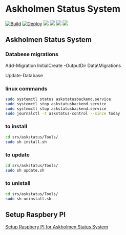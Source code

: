 # Askholmen Status System
[![Build](https://github.com/mickew/askstatus/actions/workflows/build.yml/badge.svg)](https://github.com/mickew/askstatus/actions/workflows/build.yml)
[![Deploy](https://github.com/mickew/askstatus/actions/workflows/deploy.yml/badge.svg)](https://github.com/mickew/askstatus/actions/workflows/deploy.yml)
[![](https://img.shields.io/github/v/release/mickew/askstatus)](https://github.com/mickew/askstatus/releases/latest)
[![](https://img.shields.io/github/issues/mickew/askstatus)](https://github.com/mickew/askstatus/issues)
[![](https://img.shields.io/github/issues-closed/mickew/askstatus)](https://github.com/mickew/askstatus/issues?q=is%3Aissue+is%3Aclosed)
[![](https://img.shields.io/github/milestones/progress-percent/mickew/askstatus/2)](https://github.com/mickew/askstatus/milestone/2)
## Askholmen Status System

### Databese migrations

Add-Migration InitialCreate -OutputDir Data\Migrations

Update-Database

### linux commands

```bash
sudo systemctl status askstatusbackend.service
sudo systemctl stop askstatusbackend.service
sudo systemctl stop askstatusbackend.service
sudo journalctl -t askstatus-control --since today
```

### to install

```bash
cd srs/askstatus/Tools/
sudo sh install.sh 
```

### to update

```bash
cd srs/askstatus/Tools/
sudo sh update.sh
```

### to unistall

```bash
cd srs/askstatus/Tools/
sudo sh uninstall.sh
```

## Setup Raspbery PI
[Setup Raspbery PI for Askholmen Status System](Tools/RPISetup.md)
```